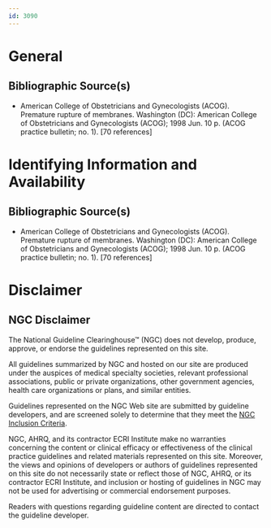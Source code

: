 ```yaml
---
id: 3090
---
```


# General

## Bibliographic Source(s)

- American College of Obstetricians and Gynecologists (ACOG). Premature rupture of membranes. Washington (DC): American College of Obstetricians and Gynecologists (ACOG); 1998 Jun. 10 p. (ACOG practice bulletin; no. 1). [70 references]

# Identifying Information and Availability

## Bibliographic Source(s)

- American College of Obstetricians and Gynecologists (ACOG). Premature rupture of membranes. Washington (DC): American College of Obstetricians and Gynecologists (ACOG); 1998 Jun. 10 p. (ACOG practice bulletin; no. 1). [70 references]

# Disclaimer

## NGC Disclaimer

The National Guideline Clearinghouse™ (NGC) does not develop, produce, approve, or endorse the guidelines represented on this site.

All guidelines summarized by NGC and hosted on our site are produced under the auspices of medical specialty societies, relevant professional associations, public or private organizations, other government agencies, health care organizations or plans, and similar entities.

Guidelines represented on the NGC Web site are submitted by guideline developers, and are screened solely to determine that they meet the [NGC Inclusion Criteria](/help-and-about/summaries/inclusion-criteria).

NGC, AHRQ, and its contractor ECRI Institute make no warranties concerning the content or clinical efficacy or effectiveness of the clinical practice guidelines and related materials represented on this site. Moreover, the views and opinions of developers or authors of guidelines represented on this site do not necessarily state or reflect those of NGC, AHRQ, or its contractor ECRI Institute, and inclusion or hosting of guidelines in NGC may not be used for advertising or commercial endorsement purposes.

Readers with questions regarding guideline content are directed to contact the guideline developer.

